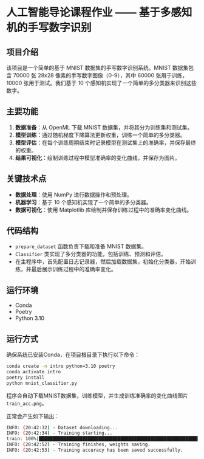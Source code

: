 # 人工智能导论课程作业 —— 基于多感知机的手写数字识别
## 项目介绍

该项目是一个简单的基于 MNIST 数据集的手写数字识别系统。MNIST 数据集包含 70000 张 28x28 像素的手写数字图像（0-9），其中 60000 张用于训练，10000 张用于测试。我们基于 10 个感知机实现了一个简单的多分类器来识别这些数字。

## 主要功能
1. **数据准备**：从 OpenML 下载 MNIST 数据集，并将其分为训练集和测试集。
2. **模型训练**：通过随机梯度下降算法更新权重，训练一个简单的多分类器。
3. **模型评估**：在每个训练周期结束时记录模型在测试集上的准确率，并保存最终的权重。
4. **结果可视化**：绘制训练过程中模型准确率的变化曲线，并保存为图片。

## 关键技术点
- **数据处理**：使用 NumPy 进行数据操作和预处理。
- **机器学习**：基于 10 个感知机实现了一个简单的多分类器。
- **数据可视化**：使用 Matplotlib 库绘制并保存训练过程中的准确率变化曲线。

## 代码结构
- `prepare_dataset` 函数负责下载和准备 MNIST 数据集。
- `Classifier` 类实现了多分类器的功能，包括训练、预测和评估。
- 在主程序中，首先配置日志记录器，然后加载数据集，初始化分类器，开始训练，并最后展示训练过程中的准确率变化。

## 运行环境
- Conda
- Poetry
- Python 3.10


## 运行方式
确保系统已安装Conda，在项目根目录下执行以下命令：
```bash
conda create -n intro python=3.10 poetry
conda activate intro
poetry install
python mnist_classifier.py
```

程序会自动下载MNIST数据集，训练模型，并生成训练准确率的变化曲线图片`train_acc.png`。

正常会产生如下输出：

```bash
INFO: (20:42:32) - Dataset downloading...
INFO: (20:42:34) - Training starting...
train: 100%|██████████████████████████████████████████████████████████████████████████████████████| 1000000/1000000 [00:17<00:00, 56099.51it/s]
INFO: (20:42:52) - Training finishes, weights saving.
INFO: (20:42:53) - Training accuracy has been saved successfully.
```